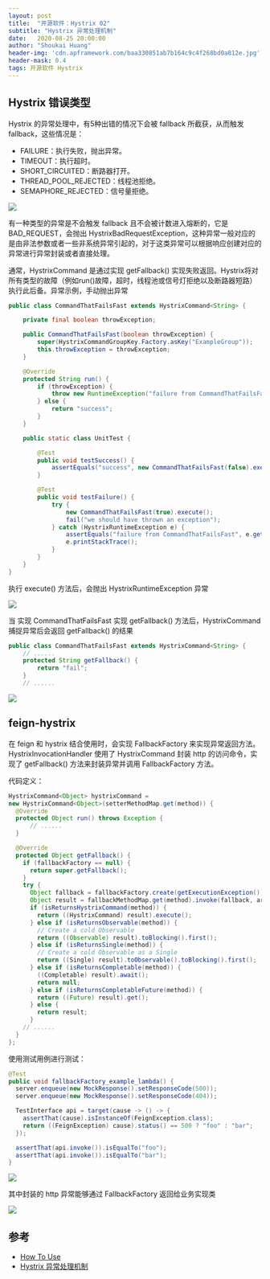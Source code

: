 ```yaml
---
layout: post
title:  "开源软件：Hystrix 02"
subtitle: "Hystrix 异常处理机制"
date:   2020-08-25 20:00:00
author: "Shoukai Huang"
header-img: 'cdn.apframework.com/baa330851ab7b164c9c4f268bd0a812e.jpg'
header-mask: 0.4
tags: 开源软件 Hystrix
---
```


## Hystrix 错误类型

Hystrix 的异常处理中，有5种出错的情况下会被 fallback 所截获，从而触发 fallback，这些情况是：

* FAILURE：执行失败，抛出异常。
* TIMEOUT：执行超时。
* SHORT_CIRCUITED：断路器打开。
* THREAD_POOL_REJECTED：线程池拒绝。
* SEMAPHORE_REJECTED：信号量拒绝。

![](http://cdn.apframework.com/c5e7d8ebb037ab0b5fb54a0aceb82f19.jpg)

有一种类型的异常是不会触发 fallback 且不会被计数进入熔断的，它是 BAD_REQUEST，会抛出 HystrixBadRequestException，这种异常一般对应的是由非法参数或者一些非系统异常引起的，对于这类异常可以根据响应创建对应的异常进行异常封装或者直接处理。

通常，HystrixCommand 是通过实现 getFallback() 实现失败返回。Hystrix将对所有类型的故障（例如run()故障，超时，线程池或信号灯拒绝以及断路器短路）执行此后备。异常示例，手动抛出异常

```JAVA
public class CommandThatFailsFast extends HystrixCommand<String> {

    private final boolean throwException;

    public CommandThatFailsFast(boolean throwException) {
        super(HystrixCommandGroupKey.Factory.asKey("ExampleGroup"));
        this.throwException = throwException;
    }

    @Override
    protected String run() {
        if (throwException) {
            throw new RuntimeException("failure from CommandThatFailsFast");
        } else {
            return "success";
        }
    }

    public static class UnitTest {

        @Test
        public void testSuccess() {
            assertEquals("success", new CommandThatFailsFast(false).execute());
        }

        @Test
        public void testFailure() {
            try {
                new CommandThatFailsFast(true).execute();
                fail("we should have thrown an exception");
            } catch (HystrixRuntimeException e) {
                assertEquals("failure from CommandThatFailsFast", e.getCause().getMessage());
                e.printStackTrace();
            }
        }
    }
}
```

执行 execute() 方法后，会抛出 HystrixRuntimeException 异常

![](http://cdn.apframework.com/abade012d0ea36d92c55fd52e4e42ea0.jpg)

当 实现 CommandThatFailsFast 实现 getFallback() 方法后，HystrixCommand 捕捉异常后会返回 getFallback() 的结果 

```JAVA
public class CommandThatFailsFast extends HystrixCommand<String> {
    // ......
    protected String getFallback() {
        return "fail";
    }
    // ......
```

![](http://cdn.apframework.com/5dde007ad55f9f7e7ddd16c45fd1f076.jpg)

## feign-hystrix

在 feign 和 hystrix 结合使用时，会实现 FallbackFactory 来实现异常返回方法。 HystrixInvocationHandler 使用了 HystrixCommand 封装 http 的访问命令，实现了 getFallback() 方法来封装异常并调用 FallbackFactory 方法。

代码定义：

```JAVA
HystrixCommand<Object> hystrixCommand =
new HystrixCommand<Object>(setterMethodMap.get(method)) {
  @Override
  protected Object run() throws Exception {
      // ......
  }

  @Override
  protected Object getFallback() {
    if (fallbackFactory == null) {
      return super.getFallback();
    }
    try {
      Object fallback = fallbackFactory.create(getExecutionException());
      Object result = fallbackMethodMap.get(method).invoke(fallback, args);
      if (isReturnsHystrixCommand(method)) {
        return ((HystrixCommand) result).execute();
      } else if (isReturnsObservable(method)) {
        // Create a cold Observable
        return ((Observable) result).toBlocking().first();
      } else if (isReturnsSingle(method)) {
        // Create a cold Observable as a Single
        return ((Single) result).toObservable().toBlocking().first();
      } else if (isReturnsCompletable(method)) {
        ((Completable) result).await();
        return null;
      } else if (isReturnsCompletableFuture(method)) {
        return ((Future) result).get();
      } else {
        return result;
      }
    // ......
  }
};
```

使用测试用例进行测试：

```JAVA
@Test
public void fallbackFactory_example_lambda() {
  server.enqueue(new MockResponse().setResponseCode(500));
  server.enqueue(new MockResponse().setResponseCode(404));

  TestInterface api = target(cause -> () -> {
    assertThat(cause).isInstanceOf(FeignException.class);
    return ((FeignException) cause).status() == 500 ? "foo" : "bar";
  });

  assertThat(api.invoke()).isEqualTo("foo");
  assertThat(api.invoke()).isEqualTo("bar");
}
```

![](http://cdn.apframework.com/f9e365b689bd6e99abed6182a1eb9d06.jpg)

其中封装的 http 异常能够通过 FallbackFactory 返回给业务实现类

![](http://cdn.apframework.com/7f6e9343444b99c578fc4074f2e61270.jpg)


## 参考

* [How To Use](https://github.com/Netflix/Hystrix/wiki/How-To-Use)
* [Hystrix 异常处理机制](https://www.cnblogs.com/duanxz/p/4516425.html)

